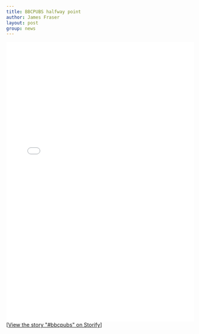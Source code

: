 ```yaml
---
title: BBCPUBS halfway point
author: James Fraser
layout: post
group: news
---
```

<div class="storify"><iframe src="//storify.com/fraser_lab/bbcpubs-2/embed?border=false" width="100%" height=750 frameborder=no allowtransparency=true></iframe><script src="//storify.com/fraser_lab/bbcpubs-2.js?border=false"></script><noscript>[<a href="//storify.com/fraser_lab/bbcpubs-2" target="_blank">View the story "#bbcpubs" on Storify</a>]</noscript></div>
